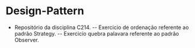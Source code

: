 # Design-Pattern

- Repositório da disciplina C214.
-- Exercicio de ordenação referente ao padrão Strategy.
-- Exercicio quebra palavara referente ao padrão Observer.
